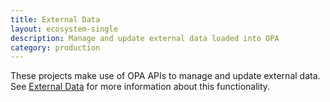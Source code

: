 ```yaml
---
title: External Data
layout: ecosystem-single
description: Manage and update external data loaded into OPA
category: production
---
```


These projects make use of OPA APIs to manage and update external data.
See [External Data](../../external-data) for more information about this
functionality.
